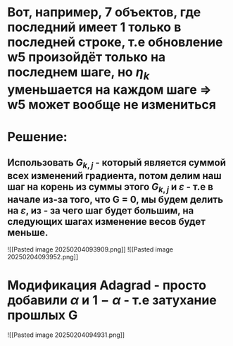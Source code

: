 # Вот, например, 7 объектов, где последний имеет 1 только в последней строке, т.е обновление w5 произойдёт только на последнем шаге, но $\eta_k$ уменьшается на каждом шаге $\Rightarrow$ w5 может вообще не измениться




# Решение:
## Использовать $G_{k,j}$ - который является суммой всех изменений градиента, потом делим наш шаг на корень из суммы этого $G_{k,j}$ и $\varepsilon$ - т.е в начале из-за того, что G = 0, мы будем делить на $\varepsilon$, из - за чего шаг будет большим, на следующих шагах изменение весов будет меньше.



![[Pasted image 20250204093909.png]]
![[Pasted image 20250204093952.png]]

# Модификация Adagrad - просто добавили $\alpha$ и $1-\alpha$ - т.е затухание прошлых G
![[Pasted image 20250204094931.png]]

